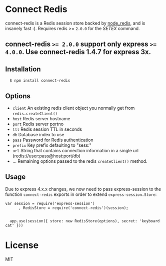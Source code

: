 # Connect Redis

connect-redis is a Redis session store backed by [node_redis](http://github.com/mranney/node_redis), and is insanely fast :). Requires redis >= `2.0.0` for the _SETEX_ command.

## connect-redis `>= 2.0.0` support only express `>= 4.0.0`. Use connect-redis 1.4.7 for express 3x.

## Installation

	  $ npm install connect-redis

## Options
  
  - `client` An existing redis client object you normally get from `redis.createClient()`
  - `host` Redis server hostname
  - `port` Redis server portno
  - `ttl` Redis session TTL in seconds
  - `db` Database index to use
  - `pass` Password for Redis authentication
  - `prefix` Key prefix defaulting to "sess:"
  - `url` String that contains connection information in a single url (redis://user:pass@host:port/db)
  - ...    Remaining options passed to the redis `createClient()` method.

## Usage

 Due to express 4.x.x changes, we now need to pass express-session to the function `connect-redis` exports in order to extend `express-session.Store`:

    var session = require('express-session')
	 	  , RedisStore = require('connect-redis')(session);

    
      app.use(session({ store: new RedisStore(options), secret: 'keyboard cat' }))

# License

  MIT
